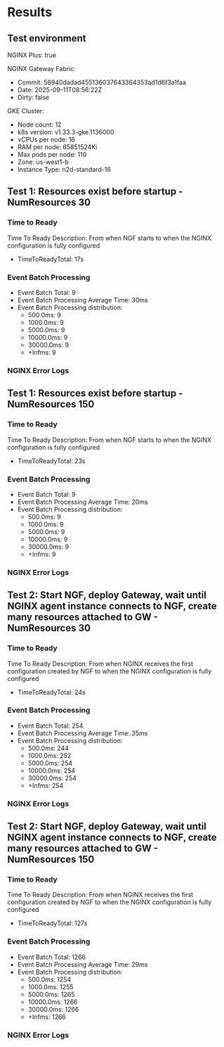 # Results

## Test environment

NGINX Plus: true

NGINX Gateway Fabric:

- Commit: 56940dadad455136037643364353ad1d6f3a1faa
- Date: 2025-09-11T08:56:22Z
- Dirty: false

GKE Cluster:

- Node count: 12
- k8s version: v1.33.3-gke.1136000
- vCPUs per node: 16
- RAM per node: 65851524Ki
- Max pods per node: 110
- Zone: us-west1-b
- Instance Type: n2d-standard-16

## Test 1: Resources exist before startup - NumResources 30

### Time to Ready

Time To Ready Description: From when NGF starts to when the NGINX configuration is fully configured
- TimeToReadyTotal: 17s

### Event Batch Processing

- Event Batch Total: 9
- Event Batch Processing Average Time: 30ms
- Event Batch Processing distribution:
	- 500.0ms: 9
	- 1000.0ms: 9
	- 5000.0ms: 9
	- 10000.0ms: 9
	- 30000.0ms: 9
	- +Infms: 9

### NGINX Error Logs

## Test 1: Resources exist before startup - NumResources 150

### Time to Ready

Time To Ready Description: From when NGF starts to when the NGINX configuration is fully configured
- TimeToReadyTotal: 23s

### Event Batch Processing

- Event Batch Total: 9
- Event Batch Processing Average Time: 20ms
- Event Batch Processing distribution:
	- 500.0ms: 9
	- 1000.0ms: 9
	- 5000.0ms: 9
	- 10000.0ms: 9
	- 30000.0ms: 9
	- +Infms: 9

### NGINX Error Logs

## Test 2: Start NGF, deploy Gateway, wait until NGINX agent instance connects to NGF, create many resources attached to GW - NumResources 30

### Time to Ready

Time To Ready Description: From when NGINX receives the first configuration created by NGF to when the NGINX configuration is fully configured
- TimeToReadyTotal: 24s

### Event Batch Processing

- Event Batch Total: 254
- Event Batch Processing Average Time: 35ms
- Event Batch Processing distribution:
	- 500.0ms: 244
	- 1000.0ms: 252
	- 5000.0ms: 254
	- 10000.0ms: 254
	- 30000.0ms: 254
	- +Infms: 254

### NGINX Error Logs

## Test 2: Start NGF, deploy Gateway, wait until NGINX agent instance connects to NGF, create many resources attached to GW - NumResources 150

### Time to Ready

Time To Ready Description: From when NGINX receives the first configuration created by NGF to when the NGINX configuration is fully configured
- TimeToReadyTotal: 127s

### Event Batch Processing

- Event Batch Total: 1266
- Event Batch Processing Average Time: 29ms
- Event Batch Processing distribution:
	- 500.0ms: 1254
	- 1000.0ms: 1255
	- 5000.0ms: 1265
	- 10000.0ms: 1266
	- 30000.0ms: 1266
	- +Infms: 1266

### NGINX Error Logs
